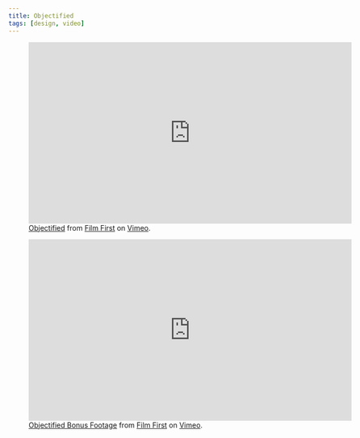 ```yaml
---
title: Objectified
tags: [design, video]
---
```

<figure>
<iframe src="https://player.vimeo.com/video/232896733?h=ade7ae9fa1" width="640" height="360" frameborder="0" allow="autoplay; fullscreen; picture-in-picture" allowfullscreen></iframe>
<figcaption><a href="https://vimeo.com/232896733">Objectified</a> from <a href="https://vimeo.com/user7112450">Film First</a> on <a href="https://vimeo.com">Vimeo</a>.</figcaption>
</figure>

<figure>
<iframe src="https://player.vimeo.com/video/422921795?h=3f1470e39c" width="640" height="360" frameborder="0" allow="autoplay; fullscreen; picture-in-picture" allowfullscreen></iframe>
<figcaption><a href="https://vimeo.com/422921795">Objectified Bonus Footage</a> from <a href="https://vimeo.com/user7112450">Film First</a> on <a href="https://vimeo.com">Vimeo</a>.</figcaption>
</figure>